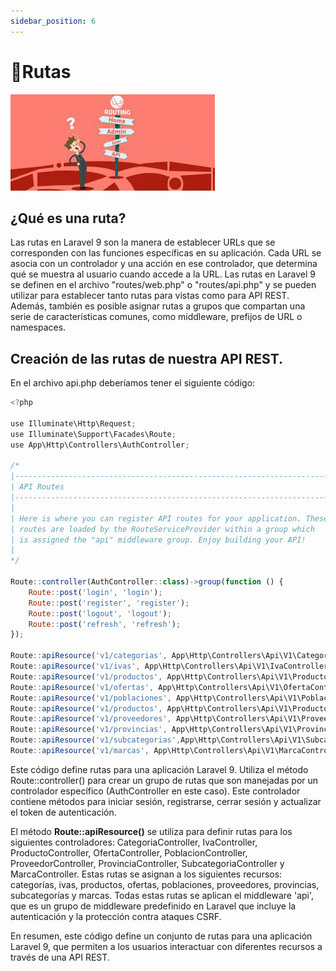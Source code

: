 ```yaml
---
sidebar_position: 6
---
```

# 📖Rutas
<p>
  <img src="/images/rutas.jpeg" alt="Descripción de la imagen"  className="image-center"/>
</p>

## ¿Qué es una ruta?

Las rutas en Laravel 9 son la manera de establecer URLs que se corresponden con las funciones específicas en su aplicación. Cada URL se asocia con un controlador y una acción en ese controlador, que determina qué se muestra al usuario cuando accede a la URL. Las rutas en Laravel 9 se definen en el archivo "routes/web.php" o "routes/api.php" y se pueden utilizar para establecer tanto rutas para vistas como para API REST. Además, también es posible asignar rutas a grupos que compartan una serie de características comunes, como middleware, prefijos de URL o namespaces.

## Creación de las rutas de nuestra API REST.

En el archivo api.php deberíamos tener el siguiente código:

```js title="routes\api.php"
<?php

use Illuminate\Http\Request;
use Illuminate\Support\Facades\Route;
use App\Http\Controllers\AuthController;

/*
|--------------------------------------------------------------------------
| API Routes
|--------------------------------------------------------------------------
|
| Here is where you can register API routes for your application. These
| routes are loaded by the RouteServiceProvider within a group which
| is assigned the "api" middleware group. Enjoy building your API!
|
*/

Route::controller(AuthController::class)->group(function () {
    Route::post('login', 'login');
    Route::post('register', 'register');
    Route::post('logout', 'logout');
    Route::post('refresh', 'refresh');
});

Route::apiResource('v1/categorias', App\Http\Controllers\Api\V1\CategoriaController::class)->middleware('api');
Route::apiResource('v1/ivas', App\Http\Controllers\Api\V1\IvaController::class);
Route::apiResource('v1/productos', App\Http\Controllers\Api\V1\ProductoController::class);
Route::apiResource('v1/ofertas', App\Http\Controllers\Api\V1\OfertaController::class);
Route::apiResource('v1/poblaciones', App\Http\Controllers\Api\V1\PoblacionController::class);
Route::apiResource('v1/productos', App\Http\Controllers\Api\V1\ProductoController::class);
Route::apiResource('v1/proveedores', App\Http\Controllers\Api\V1\ProveedorController::class);
Route::apiResource('v1/provincias', App\Http\Controllers\Api\V1\ProvinciaController::class);
Route::apiResource('v1/subcategorias',App\Http\Controllers\Api\V1\SubcategoriaController::class);
Route::apiResource('v1/marcas', App\Http\Controllers\Api\V1\MarcaController::class);
```
Este código define rutas para una aplicación Laravel 9. Utiliza el método Route::controller() para crear un grupo de rutas que son manejadas por un controlador específico (AuthController en este caso). Este controlador contiene métodos para iniciar sesión, registrarse, cerrar sesión y actualizar el token de autenticación.

El método **Route::apiResource()** se utiliza para definir rutas para los siguientes controladores: CategoriaController, IvaController, ProductoController, OfertaController, PoblacionController, ProveedorController, ProvinciaController, SubcategoriaController y MarcaController. Estas rutas se asignan a los siguientes recursos: categorías, ivas, productos, ofertas, poblaciones, proveedores, provincias, subcategorías y marcas. Todas estas rutas se aplican el middleware 'api', que es un grupo de middleware predefinido en Laravel que incluye la autenticación y la protección contra ataques CSRF.

En resumen, este código define un conjunto de rutas para una aplicación Laravel 9, que permiten a los usuarios interactuar con diferentes recursos a través de una API REST.



